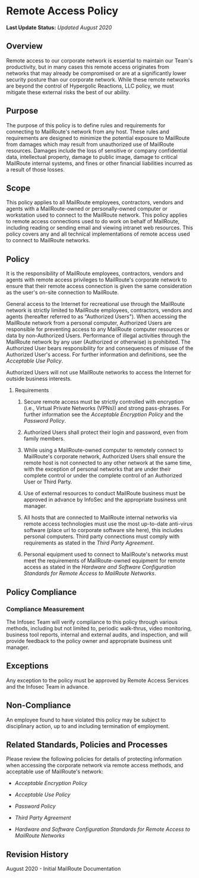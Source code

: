 # Remote Access Policy

**Last Update Status:** *Updated August 2020*

## Overview

Remote access to our corporate network is essential to maintain our
Team's productivity, but in many cases this remote access originates
from networks that may already be compromised or are at a significantly
lower security posture than our corporate network. While these remote
networks are beyond the control of Hypergolic Reactions, LLC policy, we
must mitigate these external risks the best of our ability.

## Purpose

The purpose of this policy is to define rules and requirements for
connecting to MailRoute\'s network from any host. These rules and
requirements are designed to minimize the potential exposure to
MailRoute from damages which may result from unauthorized use of
MailRoute resources. Damages include the loss of sensitive or
company confidential data, intellectual property, damage to public
image, damage to critical MailRoute internal systems, and fines
or other financial liabilities incurred as a result of those losses.

## Scope

This policy applies to all MailRoute employees, contractors,
vendors and agents with a MailRoute-owned or personally-owned
computer or workstation used to connect to the MailRoute network.
This policy applies to remote access connections used to do work on
behalf of MailRoute, including reading or sending email and
viewing intranet web resources. This policy covers any and all technical
implementations of remote access used to connect to MailRoute
networks.

## Policy

It is the responsibility of MailRoute employees, contractors,
vendors and agents with remote access privileges to MailRoute\'s
corporate network to ensure that their remote access connection is given
the same consideration as the user's on-site connection to MailRoute.

General access to the Internet for recreational use through the
MailRoute network is strictly limited to MailRoute
employees, contractors, vendors and agents (hereafter referred to as
"Authorized Users"). When accessing the MailRoute network from a
personal computer, Authorized Users are responsible for preventing
access to any MailRoute computer resources or data by
non-Authorized Users. Performance of illegal activities through the
MailRoute network by any user (Authorized or otherwise) is
prohibited. The Authorized User bears responsibility for and
consequences of misuse of the Authorized User's access. For further
information and definitions, see the *Acceptable Use Policy*.

Authorized Users will not use MailRoute networks to access the
Internet for outside business interests.


1.  Requirements

    1.  Secure remote access must be strictly controlled with encryption
        (i.e., Virtual Private Networks (VPNs)) and strong pass-phrases.
        For further information see the *Acceptable Encryption Policy*
        and the *Password Policy*.

    1.  Authorized Users shall protect their login and password, even
        from family members.

    1.  While using a MailRoute-owned computer to remotely
        connect to MailRoute's corporate network, Authorized
        Users shall ensure the remote host is not connected to any other
        network at the same time, with the exception of personal
        networks that are under their complete control or under the
        complete control of an Authorized User or Third Party.

    1.  Use of external resources to conduct MailRoute business
        must be approved in advance by InfoSec and the appropriate
        business unit manager.

    1.  All hosts that are connected to MailRoute internal
        networks via remote access technologies must use the most
        up-to-date anti-virus software (place url to corporate software
        site here), this includes personal computers. Third party
        connections must comply with requirements as stated in the
        *Third Party Agreement*.

    1.  Personal equipment used to connect to MailRoute\'s
        networks must meet the requirements of MailRoute-owned
        equipment for remote access as stated in the *Hardware and
        Software Configuration Standards for Remote Access to MailRoute Networks*.

## Policy Compliance

### Compliance Measurement

The Infosec Team will verify compliance to this policy through various
methods, including but not limited to, periodic walk-thrus, video
monitoring, business tool reports, internal and external audits, and
inspection, and will provide feedback to the policy owner and
appropriate business unit manager.

## Exceptions

Any exception to the policy must be approved by Remote Access Services
and the Infosec Team in advance.

## Non-Compliance

An employee found to have violated this policy may be subject to
disciplinary action, up to and including termination of employment.

## Related Standards, Policies and Processes

Please review the following policies for details of protecting
information when accessing the corporate network via remote access
methods, and acceptable use of MailRoute's network:

-   *Acceptable Encryption Policy*

-   *Acceptable Use Policy*

-   *Password Policy*

-   *Third Party Agreement*

-   *Hardware and Software Configuration Standards for Remote Access to
    MailRoute Networks*

## Revision History

August 2020 - Initial MailRoute Documentation